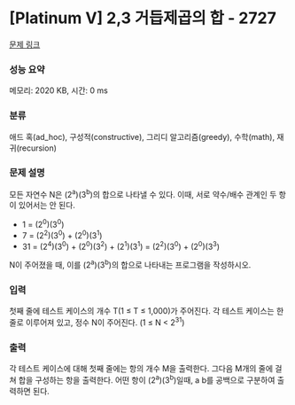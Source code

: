 # [Platinum V] 2,3 거듭제곱의 합 - 2727 

[문제 링크](https://www.acmicpc.net/problem/2727) 

### 성능 요약

메모리: 2020 KB, 시간: 0 ms

### 분류

애드 혹(ad_hoc), 구성적(constructive), 그리디 알고리즘(greedy), 수학(math), 재귀(recursion)

### 문제 설명

<p>모든 자연수 N은 (2<sup>a</sup>)(3<sup>b</sup>)의 합으로 나타낼 수 있다. 이때, 서로 약수/배수 관계인 두 항이 있어서는 안 된다.</p>

<ul>
	<li>1 = (2<sup>0</sup>)(3<sup>0</sup>)</li>
	<li>7 = (2<sup>2</sup>)(3<sup>0</sup>) + (2<sup>0</sup>)(3<sup>1</sup>)</li>
	<li>31 = (2<sup>4</sup>)(3<sup>0</sup>) + (2<sup>0</sup>)(3<sup>2</sup>) + (2<sup>1</sup>)(3<sup>1</sup>) = (2<sup>2</sup>)(3<sup>0</sup>) + (2<sup>0</sup>)(3<sup>3</sup>)</li>
</ul>

<p>N이 주어졌을 때, 이를 (2<sup>a</sup>)(3<sup>b</sup>)의 합으로 나타내는 프로그램을 작성하시오.</p>

### 입력 

 <p>첫째 줄에 테스트 케이스의 개수 T(1 ≤ T ≤ 1,000)가 주어진다. 각 테스트 케이스는 한줄로 이루어져 있고, 정수 N이 주어진다. (1 ≤ N < 2<sup>31</sup>)</p>

### 출력 

 <p>각 테스트 케이스에 대해 첫째 줄에는 항의 개수 M을 출력한다. 그다음 M개의 줄에 걸쳐 합을 구성하는 항을 출력한다. 어떤 항이 (2<sup>a</sup>)(3<sup>b</sup>)일때, a b를 공백으로 구분하여 출력하면 된다.</p>

